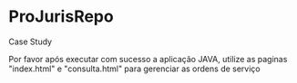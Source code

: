# ProJurisRepo
Case Study

Por favor após executar com sucesso a aplicação JAVA, utilize as paginas "index.html" e "consulta.html" para gerenciar as ordens de serviço
